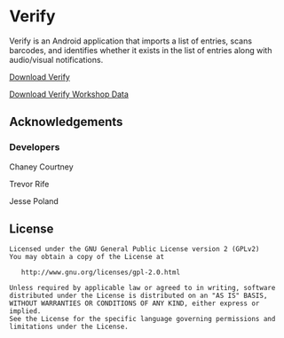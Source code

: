 # Verify

Verify is an Android application that imports a list of entries, scans barcodes, and identifies whether it exists in the list of entries along with audio/visual notifications.

[Download Verify](https://github.com/PhenoApps/Verify/raw/master/verify.apk)

[Download Verify Workshop Data]( Verify/verify_pair_sample.csv )

## Acknowledgements
### Developers
Chaney Courtney

Trevor Rife

Jesse Poland

## License
    Licensed under the GNU General Public License version 2 (GPLv2)
    You may obtain a copy of the License at

       http://www.gnu.org/licenses/gpl-2.0.html

    Unless required by applicable law or agreed to in writing, software
    distributed under the License is distributed on an "AS IS" BASIS,
    WITHOUT WARRANTIES OR CONDITIONS OF ANY KIND, either express or implied.
    See the License for the specific language governing permissions and
    limitations under the License.
